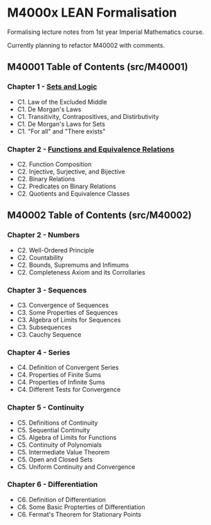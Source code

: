 # M4000x LEAN Formalisation

Formalising lecture notes from 1st year Imperial Mathematics course.

Currently planning to refactor M40002 with comments.

## M40001 Table of Contents (src/M40001)

### Chapter 1 - [Sets and Logic](http://wwwf.imperial.ac.uk/~buzzard/M4000x_html/M40001/M40001_C1.html)
* C1. Law of the Excluded Middle
* C1. De Morgan's Laws
* C1. Transitivity, Contrapositives, and Distirbutivity
* C1. De Morgan's Laws for Sets
* C1. "For all" and "There exists"

### Chapter 2 - [Functions and Equivalence Relations](http://wwwf.imperial.ac.uk/~buzzard/M4000x_html/M40001/M40001_C2.html)
* C2. Function Composition
* C2. Injective, Surjective, and Bijective
* C2. Binary Relations
* C2. Predicates on Binary Relations
* C2. Quotients and Equivalence Classes

## M40002 Table of Contents (src/M40002)

### Chapter 2 - Numbers
* C2. Well-Ordered Principle 
* C2. Countability
* C2. Bounds, Supremums and Infimums
* C2. Completeness Axiom and its Corrollaries
  
### Chapter 3 - Sequences
* C3. Convergence of Sequences
* C3. Some Properties of Sequences
* C3. Algebra of Limits for Sequences
* C3. Subsequences
* C3. Cauchy Sequence
  
### Chapter 4 - Series
* C4. Definition of Convergent Series
* C4. Properties of Finite Sums
* C4. Properties of Infinite Sums
* C4. Different Tests for Convergence
  
### Chapter 5 - Continuity
* C5. Definitions of Continuity
* C5. Sequential Continuity
* C5. Algebra of Limits for Functions
* C5. Continuity of Polynomials
* C5. Intermediate Value Theorem
* C5. Open and Closed Sets
* C5. Uniform Continuity and Convergence

### Chapter 6 - Differentiation
* C6. Definition of Differentiation
* C6. Some Basic Propterties of Differentiation
* C6. Fermat's Theorem for Stationary Points
